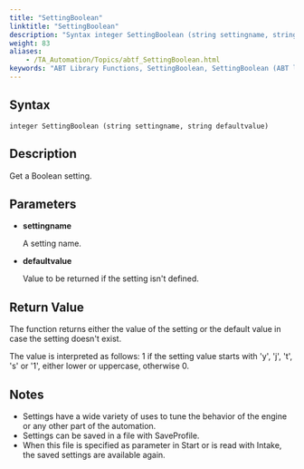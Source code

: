 ```yaml
--- 
title: "SettingBoolean"
linktitle: "SettingBoolean"
description: "Syntax integer SettingBoolean (string settingname, string defaultvalue) Description Get a Boolean setting. Parameters settingname A setting name. defaultvalue Value to be returned if the setting isn't ..."
weight: 83
aliases: 
    - /TA_Automation/Topics/abtf_SettingBoolean.html
keywords: "ABT Library Functions, SettingBoolean, SettingBoolean (ABT library function)"
---
```


## Syntax

`integer SettingBoolean (string settingname, string defaultvalue)`

## Description

Get a Boolean setting.

## Parameters

-   **settingname**

    A setting name.

-   **defaultvalue**

    Value to be returned if the setting isn't defined.


## Return Value

The function returns either the value of the setting or the default value in case the setting doesn't exist.

The value is interpreted as follows: 1 if the setting value starts with 'y', 'j', 't', 's' or '1', either lower or uppercase, otherwise 0.

## Notes

-   Settings have a wide variety of uses to tune the behavior of the engine or any other part of the automation.
-   Settings can be saved in a file with SaveProfile.
-   When this file is specified as parameter in Start or is read with Intake, the saved settings are available again.




